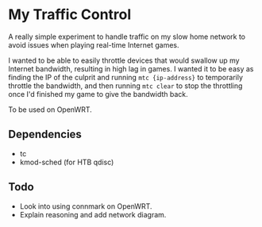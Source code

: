 My Traffic Control
==================

A really simple experiment to handle traffic on my slow home network to avoid issues when playing real-time Internet games.

I wanted to be able to easily throttle devices that would swallow up my Internet bandwidth, resulting in high lag in games. I wanted it to be easy as finding the IP of the culprit and running `mtc {ip-address}` to temporarily throttle the bandwidth, and then running `mtc clear` to stop the throttling once I'd finished my game to give the bandwidth back.

To be used on OpenWRT.

Dependencies
------------

- tc
- kmod-sched (for HTB qdisc)

Todo
----

- Look into using connmark on OpenWRT.
- Explain reasoning and add network diagram.
